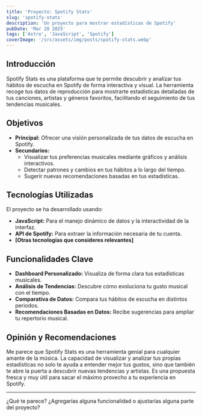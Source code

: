 ```yaml
---
title: 'Proyecto: Spotify Stats'
slug: 'spotify-stats'
description: 'Un proyecto para mostrar estadísticas de Spotify'
pubDate: 'Mar 28 2025'
tags: ['Astro', 'JavaScript', 'Spotify']
coverImage: '/src/assets/img/posts/spotify-stats.webp'
---
```


## Introducción

Spotify Stats es una plataforma que te permite descubrir y analizar tus hábitos de escucha en Spotify de forma interactiva y visual. La herramienta recoge tus datos de reproducción para mostrarte estadísticas detalladas de tus canciones, artistas y géneros favoritos, facilitando el seguimiento de tus tendencias musicales.

## Objetivos

- **Principal:** Ofrecer una visión personalizada de tus datos de escucha en Spotify.
- **Secundarios:**
  - Visualizar tus preferencias musicales mediante gráficos y análisis interactivos.
  - Detectar patrones y cambios en tus hábitos a lo largo del tiempo.
  - Sugerir nuevas recomendaciones basadas en tus estadísticas.

## Tecnologías Utilizadas

El proyecto se ha desarrollado usando:

- **JavaScript:** Para el manejo dinámico de datos y la interactividad de la interfaz.
- **API de Spotify:** Para extraer la información necesaria de tu cuenta.
- **[Otras tecnologías que consideres relevantes]**

## Funcionalidades Clave

- **Dashboard Personalizado:** Visualiza de forma clara tus estadísticas musicales.
- **Análisis de Tendencias:** Descubre cómo evoluciona tu gusto musical con el tiempo.
- **Comparativa de Datos:** Compara tus hábitos de escucha en distintos periodos.
- **Recomendaciones Basadas en Datos:** Recibe sugerencias para ampliar tu repertorio musical.

## Opinión y Recomendaciones

Me parece que Spotify Stats es una herramienta genial para cualquier amante de la música. La capacidad de visualizar y analizar tus propias estadísticas no solo te ayuda a entender mejor tus gustos, sino que también te abre la puerta a descubrir nuevas tendencias y artistas. Es una propuesta fresca y muy útil para sacar el máximo provecho a tu experiencia en Spotify.

---

¿Qué te parece? ¿Agregarías alguna funcionalidad o ajustarías alguna parte del proyecto?
